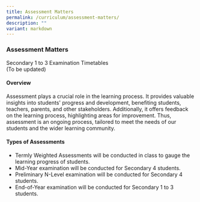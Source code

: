 ```yaml
---
title: Assessment Matters
permalink: /curriculum/assessment-matters/
description: ""
variant: markdown
---
```

### Assessment Matters

Secondary 1 to 3 Examination Timetables  
(To be updated)

#### Overview

Assessment plays a crucial role in the learning process. It provides valuable insights into students' progress and development, benefiting students, teachers, parents, and other stakeholders. Additionally, it offers feedback on the learning process, highlighting areas for improvement. Thus, assessment is an ongoing process, tailored to meet the needs of our students and the wider learning community.  
  
#### Types of Assessments

*   Termly Weighted Assessments will be conducted in class to gauge the learning progress of students.
*   Mid-Year examination will be conducted for Secondary 4 students.
*   Preliminary N-Level examination will be conducted for Secondary 4 students.
*   End-of-Year examination will be conducted for Secondary 1 to 3 students.